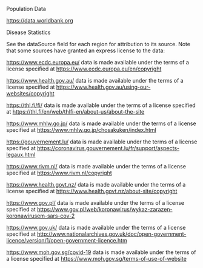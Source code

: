Population Data

https://data.worldbank.org


Disease Statistics

See the dataSource field for each region for attribution to its source.  Note that some sources have granted an express license to the data:

https://www.ecdc.europa.eu/	data is made available under the terms of a license specified at 
 https://www.ecdc.europa.eu/en/copyright

https://www.health.gov.au/	data is made available under the terms of a license specified at 
 https://www.health.gov.au/using-our-websites/copyright

https://thl.fi/fi/	data is made available under the terms of a license specified at 
 https://thl.fi/en/web/thlfi-en/about-us/about-the-site

https://www.mhlw.go.jp/	data is made available under the terms of a license specified at 
 https://www.mhlw.go.jp/chosakuken/index.html

https://gouvernement.lu/	data is made available under the terms of a license specified at 
 https://coronavirus.gouvernement.lu/fr/support/aspects-legaux.html

https://www.rivm.nl/	data is made available under the terms of a license specified at 
 https://www.rivm.nl/copyright

https://www.health.govt.nz/	data is made available under the terms of a license specified at 
 https://www.health.govt.nz/about-site/copyright

https://www.gov.pl/	data is made available under the terms of a license specified at 
 https://www.gov.pl/web/koronawirus/wykaz-zarazen-koronawirusem-sars-cov-2

https://www.gov.uk/	data is made available under the terms of a license specified at 
 http://www.nationalarchives.gov.uk/doc/open-government-licence/version/1/open-government-licence.htm

https://www.moh.gov.sg/covid-19	data is made available under the terms of a license specified at 
 https://www.moh.gov.sg/terms-of-use-of-website

